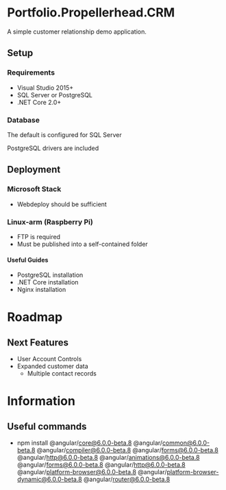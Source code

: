 # Portfolio.Propellerhead.CRM
A simple customer relationship demo application. 

## Setup
### Requirements
* Visual Studio 2015+
* SQL Server or PostgreSQL
* .NET Core 2.0+
### Database
The default is configured for SQL Server

PostgreSQL drivers are included

## Deployment
### Microsoft Stack
* Webdeploy should be sufficient
### Linux-arm (Raspberry Pi)
* FTP is required
* Must be published into a self-contained folder
#### Useful Guides
* PostgreSQL installation
* .NET Core installation
* Nginx installation

# Roadmap

## Next Features
* User Account Controls
* Expanded customer data
   * Multiple contact records


# Information
## Useful commands
* npm install @angular/core@6.0.0-beta.8 @angular/common@6.0.0-beta.8 @angular/compiler@6.0.0-beta.8 @angular/forms@6.0.0-beta.8 @angular/http@6.0.0-beta.8 @angular/animations@6.0.0-beta.8 @angular/forms@6.0.0-beta.8 @angular/http@6.0.0-beta.8 @angular/platform-browser@6.0.0-beta.8 @angular/platform-browser-dynamic@6.0.0-beta.8 @angular/router@6.0.0-beta.8